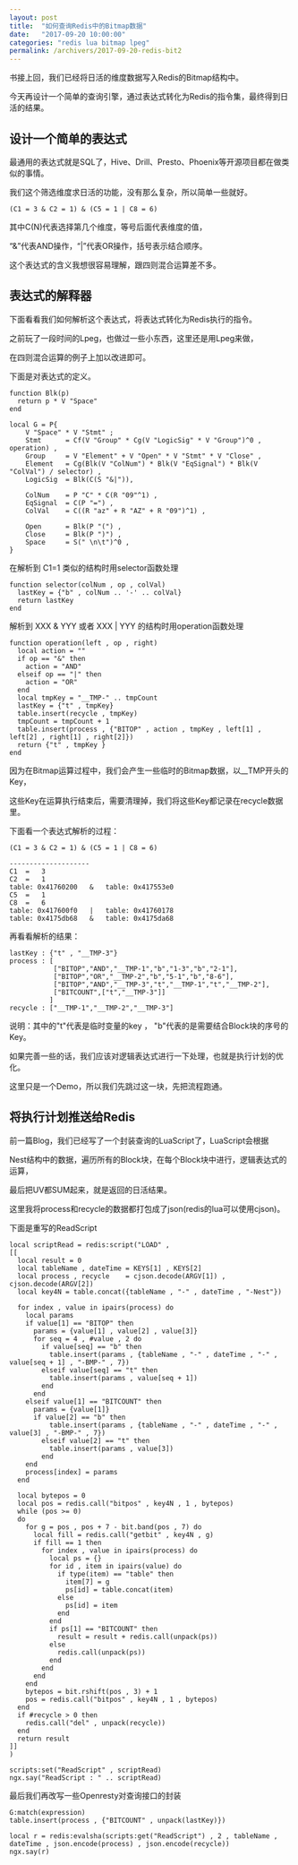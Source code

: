 ```yaml
---
layout: post
title:  "如何查询Redis中的Bitmap数据"
date:   "2017-09-20 10:00:00"
categories: "redis lua bitmap lpeg"
permalink: /archivers/2017-09-20-redis-bit2
---
```


书接上回，我们已经将日活的维度数据写入Redis的Bitmap结构中。

今天再设计一个简单的查询引擎，通过表达式转化为Redis的指令集，最终得到日活的结果。

## 设计一个简单的表达式

最通用的表达式就是SQL了，Hive、Drill、Presto、Phoenix等开源项目都在做类似的事情。

我们这个筛选维度求日活的功能，没有那么复杂，所以简单一些就好。

```
(C1 = 3 & C2 = 1) & (C5 = 1 | C8 = 6)
```

其中C(N)代表选择第几个维度，等号后面代表维度的值，

“&”代表AND操作，“\|”代表OR操作，括号表示结合顺序。

这个表达式的含义我想很容易理解，跟四则混合运算差不多。

## 表达式的解释器

下面看看我们如何解析这个表达式，将表达式转化为Redis执行的指令。

之前玩了一段时间的Lpeg，也做过一些小东西，这里还是用Lpeg来做，

在四则混合运算的例子上加以改进即可。

下面是对表达式的定义。

```
function Blk(p)
  return p * V "Space"
end

local G = P{
    V "Space" * V "Stmt" ;
    Stmt      = Cf(V "Group" * Cg(V "LogicSig" * V "Group")^0 , operation) ,
    Group     = V "Element" + V "Open" * V "Stmt" * V "Close" ,
    Element   = Cg(Blk(V "ColNum") * Blk(V "EqSignal") * Blk(V "ColVal") / selector) ,
    LogicSig  = Blk(C(S "&|")),

    ColNum    = P "C" * C(R "09"^1) ,
    EqSignal  = C(P "=") ,
    ColVal    = C((R "az" + R "AZ" + R "09")^1) ,

    Open      = Blk(P "(") ,
    Close     = Blk(P ")") ,
    Space     = S(" \n\t")^0 ,
}
```

在解析到 C1=1 类似的结构时用selector函数处理

```
function selector(colNum , op , colVal)
  lastKey = {"b" , colNum .. '-' .. colVal}
  return lastKey
end
```

解析到 XXX & YYY 或者 XXX \| YYY 的结构时用operation函数处理

```
function operation(left , op , right)
  local action = ""
  if op == "&" then 
    action = "AND"
  elseif op == "|" then
    action = "OR"
  end
  local tmpKey = "__TMP-" .. tmpCount
  lastKey = {"t" , tmpKey}
  table.insert(recycle , tmpKey)
  tmpCount = tmpCount + 1
  table.insert(process , {"BITOP" , action , tmpKey , left[1] , left[2] , right[1] , right[2]})
  return {"t" , tmpKey }
end
```

因为在Bitmap运算过程中，我们会产生一些临时的Bitmap数据，以__TMP开头的Key，

这些Key在运算执行结束后，需要清理掉，我们将这些Key都记录在recycle数据里。

下面看一个表达式解析的过程：

```
(C1 = 3 & C2 = 1) & (C5 = 1 | C8 = 6)

--------------------
C1	=	3
C2	=	1
table: 0x41760200	&	table: 0x417553e0
C5	=	1
C8	=	6
table: 0x417600f0	|	table: 0x41760178
table: 0x4175db68	&	table: 0x4175da68

```

再看看解析的结果：

```
lastKey : {"t" , "__TMP-3"}
process : [
           ["BITOP","AND","__TMP-1","b","1-3","b","2-1"],
           ["BITOP","OR","__TMP-2","b","5-1","b","8-6"],
           ["BITOP","AND","__TMP-3","t","__TMP-1","t","__TMP-2"],
           ["BITCOUNT",["t","__TMP-3"]]
          ]
recycle : ["__TMP-1","__TMP-2","__TMP-3"]
```

说明：其中的"t"代表是临时变量的key ， "b"代表的是需要结合Block块的序号的Key。

如果完善一些的话，我们应该对逻辑表达式进行一下处理，也就是执行计划的优化。

这里只是一个Demo，所以我们先跳过这一块，先把流程跑通。

## 将执行计划推送给Redis

前一篇Blog，我们已经写了一个封装查询的LuaScript了，LuaScript会根据

Nest结构中的数据，遍历所有的Block块，在每个Block块中进行，逻辑表达式的运算，

最后把UV都SUM起来，就是返回的日活结果。

这里我将process和recycle的数据都打包成了json(redis的lua可以使用cjson)。

下面是重写的ReadScript

```
local scriptRead = redis:script("LOAD" , 
[[
  local result = 0
  local tableName , dateTime = KEYS[1] , KEYS[2]
  local process , recycle    = cjson.decode(ARGV[1]) , cjson.decode(ARGV[2])
  local key4N = table.concat({tableName , "-" , dateTime , "-Nest"})

  for index , value in ipairs(process) do
    local params
    if value[1] == "BITOP" then
      params = {value[1] , value[2] , value[3]}
      for seq = 4 , #value , 2 do
        if value[seq] == "b" then
          table.insert(params , {tableName , "-" , dateTime , "-" , value[seq + 1] , "-BMP-" , 7})
        elseif value[seq] == "t" then
          table.insert(params , value[seq + 1])
        end
      end
    elseif value[1] == "BITCOUNT" then
      params = {value[1]}
      if value[2] == "b" then
          table.insert(params , {tableName , "-" , dateTime , "-" , value[3] , "-BMP-" , 7})
        elseif value[2] == "t" then
          table.insert(params , value[3])
        end
    end
    process[index] = params
  end
  
  local bytepos = 0
  local pos = redis.call("bitpos" , key4N , 1 , bytepos)
  while (pos >= 0)
  do
    for g = pos , pos + 7 - bit.band(pos , 7) do
      local fill = redis.call("getbit" , key4N , g)
      if fill == 1 then
        for index , value in ipairs(process) do
          local ps = {}
          for id , item in ipairs(value) do
            if type(item) == "table" then
              item[7] = g
              ps[id] = table.concat(item)
            else
              ps[id] = item
            end
          end
          if ps[1] == "BITCOUNT" then
            result = result + redis.call(unpack(ps))
          else
            redis.call(unpack(ps))
          end
        end
      end
    end
    bytepos = bit.rshift(pos , 3) + 1 
    pos = redis.call("bitpos" , key4N , 1 , bytepos)
  end
  if #recycle > 0 then
    redis.call("del" , unpack(recycle))
  end
  return result
]]
)

scripts:set("ReadScript" , scriptRead)
ngx.say("ReadScript : " .. scriptRead)
```

最后我们再改写一些Openresty对查询接口的封装

```
G:match(expression)
table.insert(process , {"BITCOUNT" , unpack(lastKey)}) 

local r = redis:evalsha(scripts:get("ReadScript") , 2 , tableName , dateTime , json.encode(process) , json.encode(recycle))
ngx.say(r)
```

